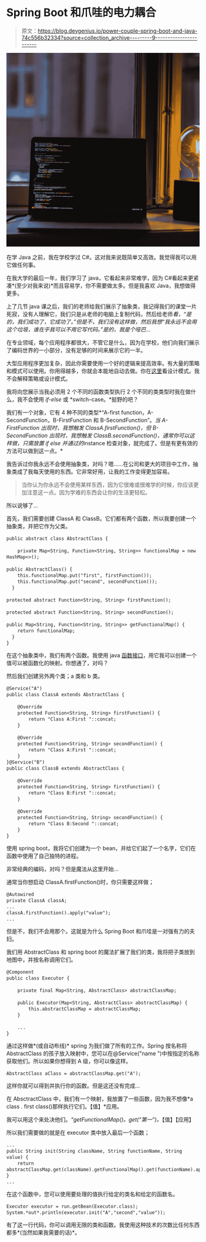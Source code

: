 # Spring Boot 和爪哇的电力耦合

> 原文：<https://blog.devgenius.io/power-couple-spring-boot-and-java-74c556b32334?source=collection_archive---------9----------------------->

![](img/b257ec18b9d793168315ef019d2a879d.png)

在学 Java 之前，我在学校学过 C#。这对我来说既简单又高效。我觉得我可以用它做任何事。

在我大学的最后一年，我们学习了 java，它看起来非常难学，因为 C#看起来更紧凑*(至少对我来说)*而且容易学，你不需要做太多。但是我喜欢 Java，我想做得更多。

上了几节 java 课之后，我们的老师给我们展示了抽象类，我记得我们的课堂一片死寂，没有人理解它，我们只是从老师的电脑上复制代码，然后给老师*看，“是的，我们成功了，它成功了。”*但是不，我们没有这样做，然后我想*“我永远不会用这个垃圾，谁在乎我可以不用它写代码。”是的，我是个哑巴…*

在专业领域，每个应用程序都很大，不管它是什么，因为在学校，他们向我们展示了编码世界的一小部分，没有足够的时间来展示它的一半。

大型应用程序更加复杂，因此你需要使用一个好的逻辑来提高效率。有大量的策略和模式可以使用。你用得越多，你就会本能地自动去做。你在[这里](https://www.javatpoint.com/design-patterns-in-java)看设计模式。我不会解释策略或设计模式。

我将向您展示当我必须用 2 个不同的函数类型执行 2 个不同的类类型时我在做什么，我不会使用 *if-else* 或 *switch-case。*挺野的吧？

我们有一个对象，它有 4 种不同的类型*“A-first function，A-SecondFunction，B-FirstFunction 和 B-SecondFunction”。*当 A-FirstFunction 出现时，我想触发 ClassA.firstFunction()，但 B-SecondFunction 出现时，我想触发 ClassB.secondFunction()，通常你可以这样做，只需放置 if else 并通过的*instance 检查对象，就完成了。但是有更有效的方法可以做到这一点。*

我告诉过你我永远不会使用抽象类，对吗？嗯……在公司和更大的项目中工作，抽象类成了我每天使用的东西。它非常好用，让我的工作变得更加容易。

> 当你认为你永远不会使用某样东西，因为它很难或很难学的时候，你应该更加注意这一点。因为学难的东西会让你的生活更轻松。

所以说够了…

首先，我们需要创建 ClassA 和 ClassB。它们都有两个函数，所以我要创建一个抽象类，并把它作为父类。

```
public abstract class AbstractClass {

    private Map<String, Function<String, String>> functionalMap = new HashMap<>();

public AbstractClass() {
    this.functionalMap.put("first", firstFunction());
    this.functionalMap.put("second", secondFunction());
  }

protected abstract Function<String, String> firstFunction();

protected abstract Function<String, String> secondFunction();

public Map<String, Function<String, String>> getFunctionalMap() {
    return functionalMap;
  }
}
```

在这个抽象类中，我们有两个函数。我使用 java [函数接口](https://www.baeldung.com/java-8-functional-interfaces)，用它我可以创建一个值可以被函数化的映射。你想通了，对吗？

然后我们创建另外两个类；a 类和 b 类。

```
@Service("A")
public class ClassA extends AbstractClass {

    @Override
    protected Function<String, String> firstFunction() {
        return "Class A:First "::concat;
    }

    @Override
    protected Function<String, String> secondFunction() {
        return "Class A:First "::concat;
    }
}@Service("B")
public class ClassB extends AbstractClass {

    @Override
    protected Function<String, String> firstFunction() {
        return "Class B:First "::concat;
    }

    @Override
    protected Function<String, String> secondFunction() {
        return "Class B:Second "::concat;
    }
}
```

使用 spring boot，我将它们创建为一个 bean，并给它们起了一个名字，它们在函数中使用了自己独特的进程。

非常经典的编码，对吗？但是魔法从这里开始…

通常当你想启动 ClassA.firstFunction()时，你只需要这样做；

```
@Autowired
private ClassA classA;
...
classA.firstFunction().apply("value");
...
```

但是不，我们不会用那个。这就是为什么 Spring Boot 和爪哇是一对强有力的夫妇。

我们用 AbstractClass 和 spring boot 的魔法扩展了我们的类，我将把子类放到地图中，并按名称调用它们。

```
@Component
public class Executor {

    private final Map<String, AbstractClass> abstractClassMap;

    public Executor(Map<String, AbstractClass> abstractClassMap) {
        this.abstractClassMap = abstractClassMap;
    }

    ...
}
```

通过这样做*(或自动布线)* spring 为我们做了所有的工作。Spring 按名称将 AbstractClass 的孩子放入映射中，您可以在@Service("name ")中按指定的名称获取他们。所以如果你想得到 A 级，你可以像这样。

```
AbstractClass aClass = abstractClassMap.get("A");
```

这样你就可以得到并执行你的函数。但是这还没有完成…

在 AbsctractClass 中，我们有一个映射，我放置了一些函数，因为我不想像*a class . first class()那样执行它们。【值】*应用。

我可以用这个来处决他们。*“getFunctionalMap()。get(“第一”)。*【值】【应用】

所以我们需要做的就是在 executor 类中放入最后一个函数；

```
...
public String init(String className, String functionName, String value) {
    return abstractClassMap.get(className).getFunctionalMap().get(functionName).apply(value);
}
...
```

在这个函数中，您可以使用要处理的值执行给定的类名和给定的函数名。

```
Executor executor = run.getBean(Executor.class);
System.*out*.println(executor.init("A","second","value"));
```

有了这一行代码，你可以调用无限的类和函数。我使用这种技术的次数比任何东西都多*(当然如果我需要的话)*。